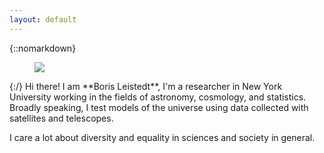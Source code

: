```yaml
---
layout: default
---
```


<div class="lead pretty-links">

{::nomarkdown}
<figure class="site-profile">
    <img src="{{ site.baseurl }}/assets/img/me3.jpg">
</figure>
{:/}
Hi there! I am **Boris Leistedt**, I'm a researcher in New York University working in the fields of astronomy, cosmology, and statistics. Broadly speaking, I test models of the universe using data collected with satellites and telescopes.

I care a lot about diversity and equality in sciences and society in general.

</div>
